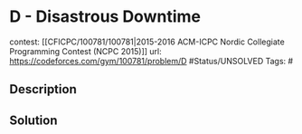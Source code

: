 # D - Disastrous Downtime

contest: [[CFICPC/100781/100781|2015-2016 ACM-ICPC Nordic Collegiate Programming Contest (NCPC 2015)]]
url: https://codeforces.com/gym/100781/problem/D
#Status/UNSOLVED
Tags: #

## Description

## Solution

